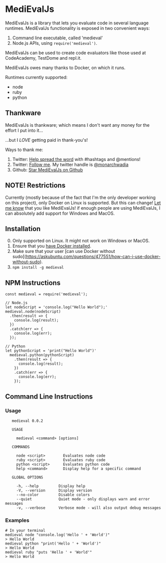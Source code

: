 # MediEvalJs

MediEvalJs is a library that lets you evaluate code in several language runtimes. MediEvalJs functionality is exposed in two convenient ways:
1. Command line executable, called 'medieval'
2. Node.js APIs, using `require('medieval')`. 

MediEvalJs can be used to create code evaluators like those used at CodeAcademy, TestDome and repl.it. 

MediEvalJs owes many thanks to Docker, on which it runs.

Runtimes currently supported:
* node
* ruby
* python

## Thankware
MediEvalJs is thankware; which means I don't want any money for the effort I put into it... 

...but I *LOVE* getting paid in thank-you's!

Ways to thank me:
1. Twitter: [Help spread the word](https://twitter.com/intent/tweet?text=Hey%20%40monarchwadia!%20I%20love%20using%20%23MediEvalJs!%20Thank%20you%20for%20the%20good%20work!%20https%3A%2F%2Fwww.npmjs.com%2Fmedieval%20%23javascript%20%40npmjs%20%40Docker) with #hashtags and @mentions! 
2. Twitter: [Follow me](https://twitter.com/intent/follow?screen_name=monarchwadia). My twitter handle is [@monarchwadia](https://twitter.com/monarchwadia)
3. Github: [Star MediEvalJs on Github](https://github.com/monarchjhaveri/medieval)

## NOTE! Restrictions
Currently (mostly because of the fact that I'm the only developer working on this project), only Docker on Linux is supported. But this can change! [Let me know](https://github.com/monarchjhaveri/medieval#thankware) that you like MediEvalJs! if enough people are using MediEvalJs, I can absolutely add support for Windows and MacOS.

## Installation
0. Only supported on Linux. It might not work on Windows or MacOS. 
1. Ensure that you [have Docker installed](https://www.docker.com/).
2. Make sure that your user [can use Docker without sudo[(https://askubuntu.com/questions/477551/how-can-i-use-docker-without-sudo).
3. `npm install -g medieval`

## NPM Instructions

```
const medieval = require('medieval');

// Node.js
let nodeScript = 'console.log("Hello World");'
medieval.node(nodeScript)
  .then(result => {
    console.log(result);  
  })
  .catch(err => {
    console.log(err);
  });

// Python
let pythonScript = 'print("Hello World")'
  medieval.python(pythonScript)
    .then(result => {
      console.log(result);  
    })
    .catch(err => {
      console.log(err);
    });
```

## Command Line Instructions

### Usage

```
   medieval 0.0.2 
     
   USAGE

     medieval <command> [options]

   COMMANDS

     node <script>        Evaluates node code                
     ruby <script>        Evaluates ruby code                
     python <script>      Evaluates python code              
     help <command>       Display help for a specific command

   GLOBAL OPTIONS

     -h, --help         Display help                                      
     -V, --version      Display version                                   
     --no-color         Disable colors                                    
     --quiet            Quiet mode - only displays warn and error messages
     -v, --verbose      Verbose mode - will also output debug messages    
```

### Examples

```
# In your terminal
medieval node "console.log('Hello ' + 'World')"
> Hello World
medieval python "print('Hello ' + 'World')"
> Hello World
medieval ruby "puts 'Hello ' + 'World'"
> Hello World
```

